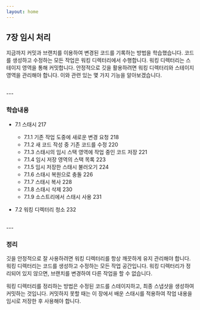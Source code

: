 ```yaml
---
layout: home
---
```


## 7장 임시 처리
지금까지 커밋과 브랜치를 이용하여 변경된 코드를 기록하는 방법을 학습했습니다. 코드를 생성하고 수정하는 모든 작업은 워킹 디렉터리에서 수행합니다. 워킹 디렉터리는 스테이지 영역을 통해 커밋합니다. 안정적으로 깃을 활용하려면 워킹 디렉터리와 스테이지 영역을 관리해야 합니다. 이와 관련 있는 몇 가지 기능을 알아보겠습니다.  

<br>
---


### 학습내용
* 7.1 스태시 217
    + 7.1.1 기존 작업 도중에 새로운 변경 요청 218
    + 7.1.2 새 코드 작성 중 기존 코드를 수정 220
    + 7.1.3 스태시의 임시 스택 영역에 작업 중인 코드 저장 221
    + 7.1.4 임시 저장 영역의 스택 목록 223
    + 7.1.5 임시 저장한 스태시 불러오기 224
    + 7.1.6 스태시 복원으로 충돌 226
    + 7.1.7 스태시 복사 228
    + 7.1.8 스태시 삭제 230
    + 7.1.9 소스트리에서 스태시 사용 231

* 7.2 워킹 디렉터리 청소 232

<br>
---


### 정리
깃을 안정적으로 잘 사용하려면 워킹 디렉터리를 항상 깨끗하게 유지 관리해야 합니다. 워킹 디렉터리는 코드를 생성하고 수정하는 모든 작업 공간입니다. 워킹 디렉터리가 정리되어 있지 않으면, 브랜치를 변경하여 다른 작업을 할 수 없습니다.  

워킹 디렉터리를 정리하는 방법은 수정된 코드를 스테이지하고, 최종 스냅샷을 생성하여 커밋하는 것입니다. 커밋하지 못할 때는 이 장에서 배운 스태시를 적용하여 작업 내용을 임시로 저장한 후 사용해야 합니다.  